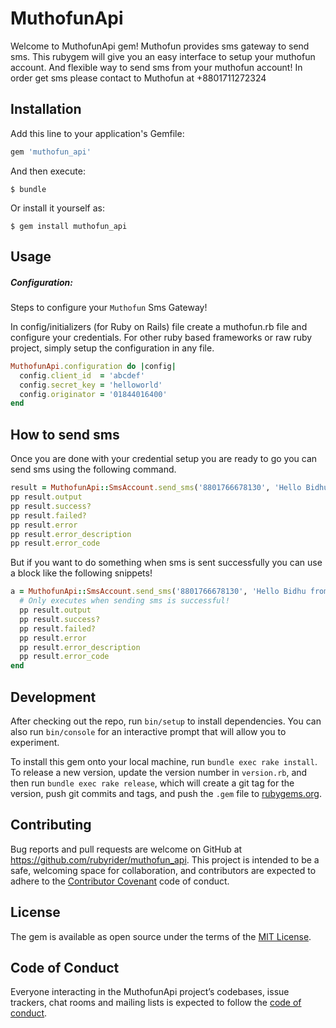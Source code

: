 # MuthofunApi

Welcome to MuthofunApi gem! Muthofun provides sms gateway to send sms.
This rubygem will give you an easy interface to setup your muthofun account. And flexible
way to send sms from your muthofun account!
In order get sms please contact to Muthofun at +8801711272324

## Installation

Add this line to your application's Gemfile:

```ruby
gem 'muthofun_api'
```

And then execute:

    $ bundle

Or install it yourself as:

    $ gem install muthofun_api

## Usage

##### Configuration:
Steps to configure your `Muthofun` Sms Gateway!

In config/initializers (for Ruby on Rails) file create a muthofun.rb file and configure your
credentials. For other ruby based frameworks or raw ruby project, simply setup the configuration in
any file.

```ruby
MuthofunApi.configuration do |config|
  config.client_id  = 'abcdef'
  config.secret_key = 'helloworld'
  config.originator = '01844016400'
end      
```


## How to send sms
Once you are done with your credential setup you are ready to go
you can send sms using the following command.

```ruby
result = MuthofunApi::SmsAccount.send_sms('8801766678130', 'Hello Bidhu from Irfan')
pp result.output
pp result.success?
pp result.failed?
pp result.error
pp result.error_description
pp result.error_code
```
But if you want to do something when sms is sent successfully you can use a block like the following snippets!

```ruby
a = MuthofunApi::SmsAccount.send_sms('8801766678130', 'Hello Bidhu from Irfan') do |result|
  # Only executes when sending sms is successful!
  pp result.output
  pp result.success?
  pp result.failed?
  pp result.error
  pp result.error_description
  pp result.error_code
end
```


## Development

After checking out the repo, run `bin/setup` to install dependencies. You can also run `bin/console` for an interactive prompt that will allow you to experiment.

To install this gem onto your local machine, run `bundle exec rake install`. To release a new version, update the version number in `version.rb`, and then run `bundle exec rake release`, which will create a git tag for the version, push git commits and tags, and push the `.gem` file to [rubygems.org](https://rubygems.org).

## Contributing

Bug reports and pull requests are welcome on GitHub at https://github.com/rubyrider/muthofun_api. This project is intended to be a safe, welcoming space for collaboration, and contributors are expected to adhere to the [Contributor Covenant](http://contributor-covenant.org) code of conduct.

## License

The gem is available as open source under the terms of the [MIT License](https://opensource.org/licenses/MIT).

## Code of Conduct

Everyone interacting in the MuthofunApi project’s codebases, issue trackers, chat rooms and mailing lists is expected to follow the [code of conduct](https://github.com/[USERNAME]/muthofun_api/blob/master/CODE_OF_CONDUCT.md).
